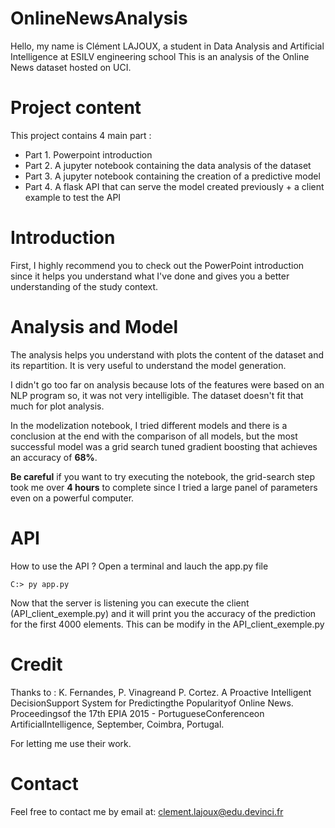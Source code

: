 # OnlineNewsAnalysis
Hello, my name is Clément LAJOUX, a student in Data Analysis and Artificial Intelligence at ESILV engineering school
This is an analysis of the Online News dataset hosted on UCI.
# Project content
This project contains 4 main part :
- Part 1. Powerpoint introduction
- Part 2. A jupyter notebook containing the data analysis of the dataset
- Part 3. A jupyter notebook containing the creation of a predictive model
- Part 4. A flask API that can serve the model created previously + a client example to test the API

# Introduction
First, I highly recommend you to check out the PowerPoint introduction since it helps you understand what I've done and gives you a better understanding of the study context.

# Analysis and Model
The analysis helps you understand with plots the content of the dataset and its repartition. It is very useful to understand the model generation.

I didn't go too far on analysis because lots of the features were based on an NLP program so, it was not very intelligible. The dataset doesn't fit that much for plot analysis.

In the modelization notebook, I tried different models and there is a conclusion at the end with the comparison of all models, but the most successful model was a grid search tuned gradient boosting that achieves an accuracy of **68%**.

**Be careful** if you want to try executing the notebook, the grid-search step took me over **4 hours** to complete since I tried a large panel of parameters even on a powerful computer.

# API
 How to use the API ?
 Open a terminal and lauch the app<i></i>.py file

    C:> py app.py
Now that the server is listening you can execute the client (API_client_exemple.py) and it will print you the accuracy of the prediction for the first 4000 elements. This can be modify in the API_client_exemple.py

# Credit

Thanks to :
K. Fernandes, P. Vinagreand P. Cortez. A Proactive Intelligent DecisionSupport System for Predictingthe Popularityof Online News. Proceedingsof the 17th EPIA 2015 - PortugueseConferenceon ArtificialIntelligence, September, Coimbra, Portugal.

For letting me use their work.

# Contact
Feel free to contact me by email at: clement.lajoux@edu.devinci.fr
